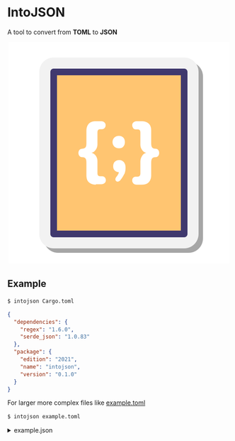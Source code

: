 # IntoJSON

A tool to convert from **TOML** to **JSON**

<p align="center"> 
    <img src="./json.png" alt="IntoJSON" title="IntoJSON"/>
<p>

## Example

```
$ intojson Cargo.toml
```

```json
{
  "dependencies": {
    "regex": "1.6.0",
    "serde_json": "1.0.83"
  },
  "package": {
    "edition": "2021",
    "name": "intojson",
    "version": "0.1.0"
  }
}
```

For larger more complex files like [example.toml](./example.toml)

```bash
$ intojson example.toml
```

<details>
<summary> example.json</summary>

### Input

```toml
# This is a TOML document

# title = "TOML Example"

[owner]
name = "Tom Preston-Werner"
dob = 1979-05-27T07:32:00-08:00
index = 12

[database]
enabled = true
ports = [ 8000, 8001, 8002 ]
data = [ ["delta", "phi"], [3.14] ]
temp_targets = { cpu = 79.5, case = 72.0 }

[servers]

[servers.alpha]
ip = "10.0.0.1"
role = "frontend"

[servers.beta]
ip = "10.0.0.2"
role = "backend"

```

### Output

```json
{
  "database": {
    "data": [["delta", "phi"], [3.14]],
    "enabled": true,
    "ports": [8000, 8001, 8002],
    "temp_targets": {
      "case": 72.0,
      "cpu": 79.5
    }
  },
  "owner": {
    "dob": "1979-05-27T07:32:00-08:00",
    "index": 12,
    "name": "Tom Preston-Werner"
  },
  "servers": {},
  "servers.alpha": {
    "ip": "10.0.0.1",
    "role": "frontend"
  },
  "servers.beta": {
    "ip": "10.0.0.2",
    "role": "backend"
  }
}
```

</details>

